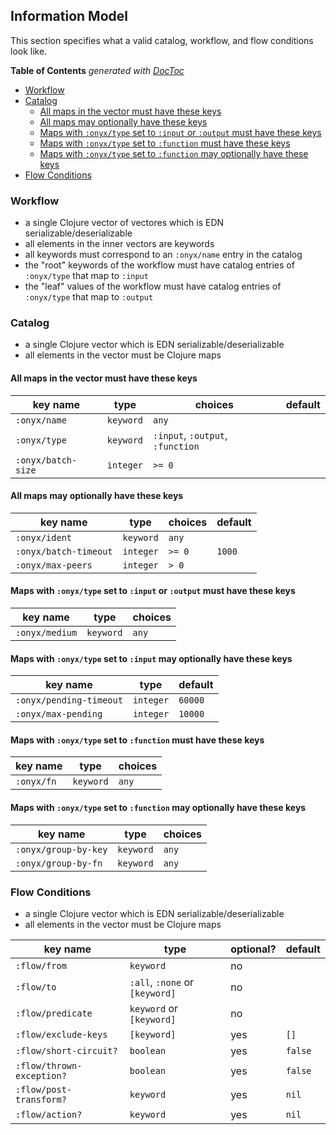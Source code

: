 ## Information Model

This section specifies what a valid catalog, workflow, and flow conditions look like.

<!-- START doctoc generated TOC please keep comment here to allow auto update -->
<!-- DON'T EDIT THIS SECTION, INSTEAD RE-RUN doctoc TO UPDATE -->
**Table of Contents**  *generated with [DocToc](http://doctoc.herokuapp.com/)*

- [Workflow](#workflow)
- [Catalog](#catalog)
  - [All maps in the vector must have these keys](#all-maps-in-the-vector-must-have-these-keys)
  - [All maps may optionally have these keys](#all-maps-may-optionally-have-these-keys)
  - [Maps with `:onyx/type` set to `:input` or `:output` must have these keys](#maps-with-onyxtype-set-to-input-or-output-must-have-these-keys)
  - [Maps with `:onyx/type` set to `:function` must have these keys](#maps-with-onyxtype-set-to-function-must-have-these-keys)
  - [Maps with `:onyx/type` set to `:function` may optionally have these keys](#maps-with-onyxtype-set-to-function-may-optionally-have-these-keys)
- [Flow Conditions](#flow-conditions)

<!-- END doctoc generated TOC please keep comment here to allow auto update -->

### Workflow

- a single Clojure vector of vectores which is EDN serializable/deserializable
- all elements in the inner vectors are keywords
- all keywords must correspond to an `:onyx/name` entry in the catalog
- the "root" keywords of the workflow must have catalog entries of `:onyx/type` that map to `:input`
- the "leaf" values of the workflow must have catalog entries of `:onyx/type` that map to `:output`

### Catalog

- a single Clojure vector which is EDN serializable/deserializable
- all elements in the vector must be Clojure maps

#### All maps in the vector must have these keys

| key name             | type       | choices                          | default
|----------------------|------------|----------------------------------|--------
|`:onyx/name`          | `keyword`  | `any`                            |
|`:onyx/type`          | `keyword`  | `:input`, `:output`, `:function` |
|`:onyx/batch-size`    | `integer`  | `>= 0`                           |

#### All maps may optionally have these keys

| key name             | type       | choices    | default
|----------------------|------------|------------|--------
|`:onyx/ident`         | `keyword`  | `any`      |
|`:onyx/batch-timeout` | `integer`  | `>= 0`     | `1000`
|`:onyx/max-peers`     | `integer`  | `> 0`      |

#### Maps with `:onyx/type` set to `:input` or `:output` must have these keys

| key name          | type       | choices
|-------------------|------------|----------
|`:onyx/medium`     | `keyword`  | `any`

#### Maps with `:onyx/type` set to `:input` may optionally have these keys

| key name              | type     | default
|-----------------------|----------|--------
|`:onyx/pending-timeout`|`integer` | `60000`
|`:onyx/max-pending`    |`integer` | `10000`

#### Maps with `:onyx/type` set to `:function` must have these keys

| key name          | type       | choices
|-------------------|------------|----------
|`:onyx/fn`         | `keyword`  | `any`

#### Maps with `:onyx/type` set to `:function` may optionally have these keys

| key name           | type       | choices
|--------------------|------------|----------
|`:onyx/group-by-key`| `keyword`  | `any`
|`:onyx/group-by-fn` | `keyword`  | `any`


### Flow Conditions

- a single Clojure vector which is EDN serializable/deserializable
- all elements in the vector must be Clojure maps

| key name                |type                          | optional?| default
|-------------------------|------------------------------|----------|--------
|`:flow/from`             |`keyword`                     | no       |
|`:flow/to`               |`:all`, `:none` or `[keyword]`| no       |
|`:flow/predicate`        |`keyword` or `[keyword]`      | no       |
|`:flow/exclude-keys`     |`[keyword]`                   | yes      | `[]`
|`:flow/short-circuit?`   |`boolean`                     | yes      |`false`
|`:flow/thrown-exception?`|`boolean`                     | yes      |`false`
|`:flow/post-transform?`  |`keyword`                     | yes      |`nil`
|`:flow/action?`          |`keyword`                     | yes      |`nil`

